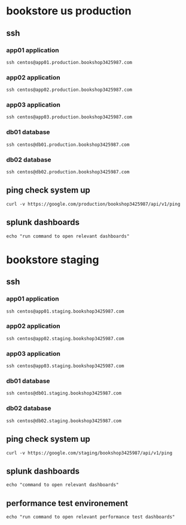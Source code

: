 # bookstore us production

## ssh

### app01 application
    ssh centos@app01.production.bookshop3425987.com

### app02 application
    ssh centos@app02.production.bookshop3425987.com

### app03 application
    ssh centos@app03.production.bookshop3425987.com

### db01 database
    ssh centos@db01.production.bookshop3425987.com

### db02 database
    ssh centos@db02.production.bookshop3425987.com

## ping check system up
    curl -v https://google.com/production/bookshop3425987/api/v1/ping

## splunk dashboards
    echo "run command to open relevant dashboards"


# bookstore staging

## ssh 

### app01 application
    ssh centos@app01.staging.bookshop3425987.com

### app02 application
    ssh centos@app02.staging.bookshop3425987.com

### app03 application
    ssh centos@app03.staging.bookshop3425987.com

### db01 database
    ssh centos@db01.staging.bookshop3425987.com

### db02 database
    ssh centos@db02.staging.bookshop3425987.com

## ping check system up
    curl -v https://google.com/staging/bookshop3425987/api/v1/ping

## splunk dashboards
    echo "command to open relevant dashboards"

## performance test environement
    echo "run command to open relevant performance test dashboards"
